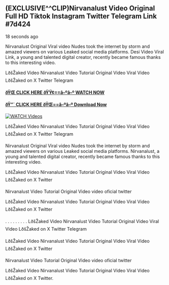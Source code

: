 ## (EXCLUSIVE^^CLIP)Nirvanalust Video Original Full HD Tiktok Instagram Twitter Telegram Link #7d424

18 seconds ago

Nirvanalust Original Viral video Nudes took the internet by storm and amazed viewers on various Leaked social media platforms. Desi Video Viral Link, a young and talented digital creator, recently became famous thanks to this interesting video.

LðšŽaked Video Nirvanalust Video Tutorial Original Video Viral Video LðšŽaked on X Twitter Telegram

**[ðŸŒ CLICK HERE ðŸŸ¢==â–ºâ–º WATCH NOW](https://clips-mediaa.blogspot.com/2025/02/video-viral-download.html)**

**[ðŸ”´ CLICK HERE ðŸŒ==â–ºâ–º Download Now](https://clips-mediaa.blogspot.com/2025/02/video-viral-download.html)**

[![WATCH Videos](https://i.imgur.com/dJHk4Zq.gif)](https://clips-mediaa.blogspot.com/2025/02/video-viral-download.html)

LðšŽaked Video Nirvanalust Video Tutorial Original Video Viral Video LðšŽaked on X Twitter Telegram

Nirvanalust Original Viral video Nudes took the internet by storm and amazed viewers on various Leaked social media platforms. Nirvanalust, a young and talented digital creator, recently became famous thanks to this interesting video.

LðšŽaked Video Nirvanalust Video Tutorial Original Video Viral Video LðšŽaked on X Twitter

Nirvanalust Video Tutorial Original Video video oficial twitter

LðšŽaked Video Nirvanalust Video Tutorial Original Video Viral Video LðšŽaked on X Twitter

. . . . . . . . . LðšŽaked Video Nirvanalust Video Tutorial Original Video Viral Video LðšŽaked on X Twitter Telegram

LðšŽaked Video Nirvanalust Video Tutorial Original Video Viral Video LðšŽaked on X Twitter

Nirvanalust Video Tutorial Original Video video oficial twitter

LðšŽaked Video Nirvanalust Video Tutorial Original Video Viral Video LðšŽaked on X Twitter.